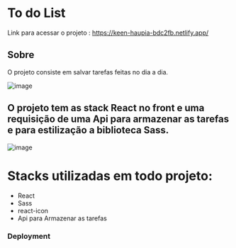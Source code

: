 # To do List

 Link para acessar o projeto : https://keen-haupia-bdc2fb.netlify.app/

## Sobre

O projeto consiste em salvar tarefas feitas no dia a dia.

![image](https://user-images.githubusercontent.com/94013558/192160385-789979a0-4bbb-4093-91cd-b671bcf2f6ac.png)





## O projeto tem as stack React no front e uma requisição de uma Api para armazenar as tarefas e para estilização a biblioteca Sass.

![image](https://user-images.githubusercontent.com/94013558/192160607-17697a61-1600-42ad-a1a7-2479fc6cdb9a.png)





# Stacks utilizadas em todo projeto:



- React
- Sass
- react-icon
- Api para Armazenar as tarefas




### Deployment


